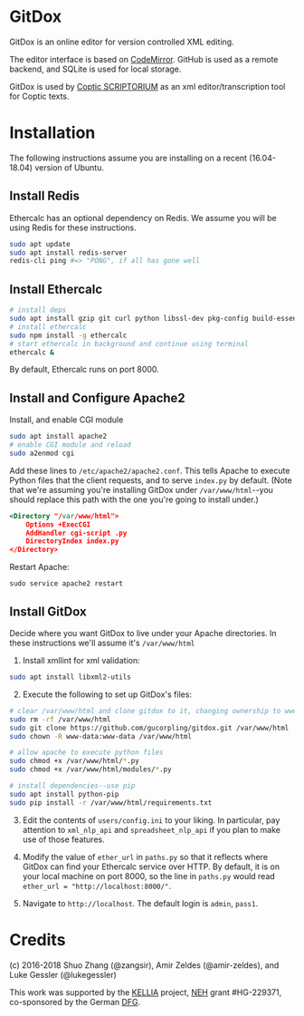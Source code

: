 # GitDox
GitDox is an online editor for version controlled XML editing.

The editor interface is based on [CodeMirror](https://codemirror.net). GitHub is used as a remote backend, and SQLite is used for local storage. 

GitDox is used by [Coptic SCRIPTORIUM](http://copticscriptorium.org/) as an xml editor/transcription tool for Coptic texts. 

# Installation
The following instructions assume you are installing on a recent (16.04-18.04) version of Ubuntu.

## Install Redis
Ethercalc has an optional dependency on Redis. We assume you will be using Redis
for these instructions.

```bash
sudo apt update
sudo apt install redis-server
redis-cli ping #=> "PONG", if all has gone well
```
 
## Install Ethercalc

```bash
# install deps
sudo apt install gzip git curl python libssl-dev pkg-config build-essential npm
# install ethercalc
sudo npm install -g ethercalc
# start ethercalc in background and continue using terminal
ethercalc &
```

By default, Ethercalc runs on port 8000.

## Install and Configure Apache2

Install, and enable CGI module

```bash
sudo apt install apache2
# enable CGI module and reload
sudo a2enmod cgi
```

Add these lines to `/etc/apache2/apache2.conf`. This tells Apache to execute
Python files that the client requests, and to serve `index.py` by default. (Note that we're assuming you're installing GitDox under `/var/www/html`--you should replace this path with the one you're going to install under.)

```xml
<Directory "/var/www/html">
	Options +ExecCGI
	AddHandler cgi-script .py
	DirectoryIndex index.py
</Directory>
```

Restart Apache:

```
sudo service apache2 restart
```

## Install GitDox
Decide where you want GitDox to live under your Apache directories. In these
instructions we'll assume it's `/var/www/html`

1. Install xmllint for xml validation:

```bash
sudo apt install libxml2-utils
```

2. Execute the following to set up GitDox's files:

```bash
# clear /var/www/html and clone gitdox to it, changing ownership to www-data
sudo rm -rf /var/www/html
sudo git clone https://github.com/gucorpling/gitdox.git /var/www/html
sudo chown -R www-data:www-data /var/www/html

# allow apache to execute python files
sudo chmod +x /var/www/html/*.py
sudo chmod +x /var/www/html/modules/*.py

# install dependencies--use pip
sudo apt install python-pip
sudo pip install -r /var/www/html/requirements.txt
```

3. Edit the contents of `users/config.ini` to your liking. In particular, pay
   attention to `xml_nlp_api` and `spreadsheet_nlp_api` if you plan to make use
   of those features.

4. Modify the value of `ether_url` in `paths.py` so that it reflects where
   GitDox can find your Ethercalc service over HTTP. By default, it is on your
   local machine on port 8000, so the line in `paths.py` would read `ether_url =
   "http://localhost:8000/"`.

5. Navigate to `http://localhost`. The default login is `admin`, `pass1`.


# Credits

(c) 2016-2018 Shuo Zhang (@zangsir), Amir Zeldes (@amir-zeldes), and Luke Gessler (@lukegessler)

This work was supported by the [KELLIA](http://kellia.uni-goettingen.de/) project, [NEH](https://www.neh.gov/) grant #HG-229371, co-sponsored by the German [DFG](http://www.dfg.de/).
